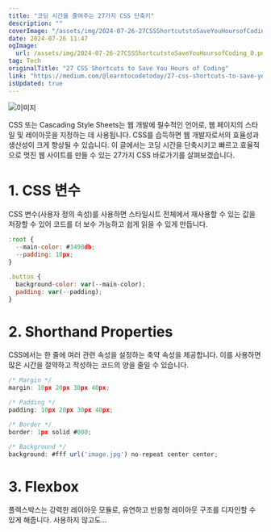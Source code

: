 ```yaml
---
title: "코딩 시간을 줄여주는 27가지 CSS 단축키"
description: ""
coverImage: "/assets/img/2024-07-26-27CSSShortcutstoSaveYouHoursofCoding_0.png"
date: 2024-07-26 11:47
ogImage: 
  url: /assets/img/2024-07-26-27CSSShortcutstoSaveYouHoursofCoding_0.png
tag: Tech
originalTitle: "27 CSS Shortcuts to Save You Hours of Coding"
link: "https://medium.com/@learntocodetoday/27-css-shortcuts-to-save-you-hours-of-coding-3512c7d7f306"
isUpdated: true
---
```





![이미지](/assets/img/2024-07-26-27CSSShortcutstoSaveYouHoursofCoding_0.png)

CSS 또는 Cascading Style Sheets는 웹 개발에 필수적인 언어로, 웹 페이지의 스타일 및 레이아웃을 지정하는 데 사용됩니다. CSS를 습득하면 웹 개발자로서의 효율성과 생산성이 크게 향상될 수 있습니다. 이 글에서는 코딩 시간을 단축시키고 빠르고 효율적으로 멋진 웹 사이트를 만들 수 있는 27가지 CSS 바로가기를 살펴보겠습니다.

# 1. CSS 변수

CSS 변수(사용자 정의 속성)를 사용하면 스타일시트 전체에서 재사용할 수 있는 값을 저장할 수 있어 코드를 더 보수 가능하고 쉽게 읽을 수 있게 만듭니다.

<div class="content-ad"></div>

```js
:root {
  --main-color: #3498db;
  --padding: 10px;
}

.button {
  background-color: var(--main-color);
  padding: var(--padding);
}
```

# 2. Shorthand Properties

CSS에서는 한 줄에 여러 관련 속성을 설정하는 축약 속성을 제공합니다. 이를 사용하면 많은 시간을 절약하고 작성하는 코드의 양을 줄일 수 있습니다.

```js
/* Margin */
margin: 10px 20px 30px 40px;

/* Padding */
padding: 10px 20px 30px 40px;

/* Border */
border: 1px solid #000;

/* Background */
background: #fff url('image.jpg') no-repeat center center;
```

<div class="content-ad"></div>

# 3. Flexbox

플렉스박스는 강력한 레이아웃 모듈로, 유연하고 반응형 레이아웃 구조를 디자인할 수 있게 해줍니다. 사용하지 않고도...